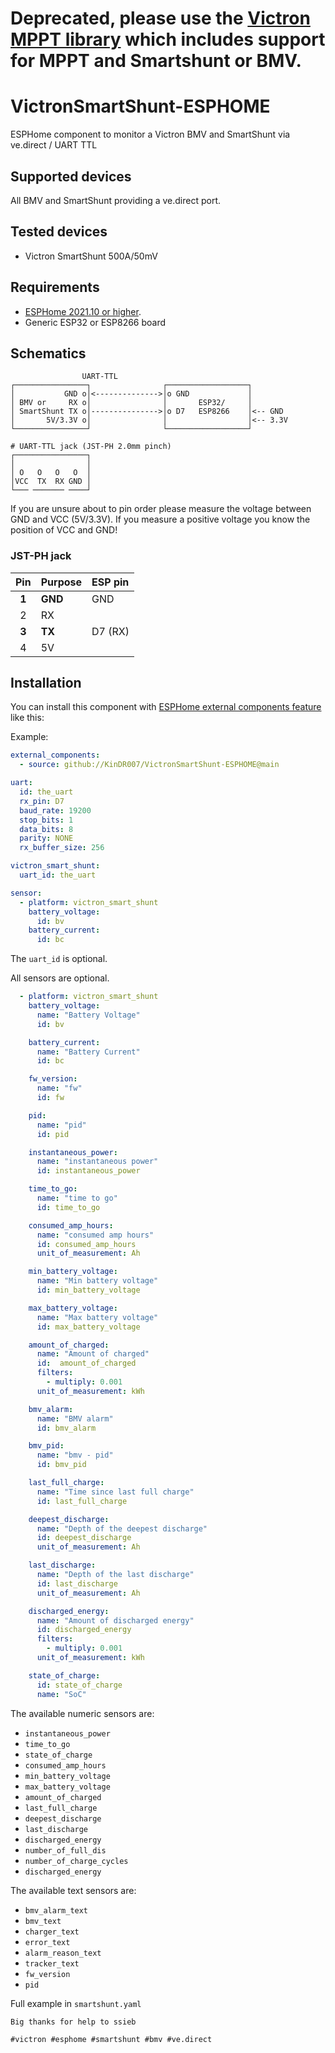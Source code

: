 
# Deprecated, please use the [Victron MPPT library](https://github.com/KinDR007/VictronMPPT-ESPHOME) which includes support for MPPT and Smartshunt or BMV.













# VictronSmartShunt-ESPHOME
ESPHome component to monitor a Victron BMV and SmartShunt via ve.direct / UART TTL

## Supported devices

All BMV and SmartShunt providing a ve.direct port.

## Tested devices

  * Victron SmartShunt 500A/50mV


## Requirements

* [ESPHome 2021.10 or higher](https://github.com/esphome/esphome/releases).
* Generic ESP32 or ESP8266 board

## Schematics

```
                UART-TTL
┌────────────────┐                ┌──────────────────┐
│           GND o│<-------------->│o GND             │
│ BMV or     RX o│                │       ESP32/     │
│ SmartShunt TX o│--------------->│o D7   ESP8266    │<-- GND
│       5V/3.3V o│                │                  │<-- 3.3V
└────────────────┘                └──────────────────┘

# UART-TTL jack (JST-PH 2.0mm pinch)
┌────────────────┐
│                │
│ O   O   O   O  │
│VCC  TX  RX GND │
└─── ─────── ────┘
```

If you are unsure about to pin order please measure the voltage between GND and VCC (5V/3.3V). If you measure a positive voltage you know the position of VCC and GND!

### JST-PH jack

| Pin     | Purpose      | ESP pin        |
| :-----: | :----------- | :------------- |
|  **1**  | **GND**      | GND            |
|    2    | RX           |                |
|  **3**  | **TX**       | D7 (RX)        |
|    4    | 5V           |                |

## Installation

You can install this component with [ESPHome external components feature](https://esphome.io/components/external_components.html) like this:

Example:
```yaml
external_components:
  - source: github://KinDR007/VictronSmartShunt-ESPHOME@main

uart:
  id: the_uart
  rx_pin: D7
  baud_rate: 19200
  stop_bits: 1
  data_bits: 8
  parity: NONE
  rx_buffer_size: 256

victron_smart_shunt:
  uart_id: the_uart

sensor:
  - platform: victron_smart_shunt
    battery_voltage:
      id: bv
    battery_current:
      id: bc
```

The `uart_id` is optional.

All sensors are optional.

```yaml
  - platform: victron_smart_shunt
    battery_voltage:
      name: "Battery Voltage"
      id: bv

    battery_current:
      name: "Battery Current"
      id: bc

    fw_version:
      name: "fw"
      id: fw

    pid:
      name: "pid"
      id: pid

    instantaneous_power:
      name: "instantaneous power"
      id: instantaneous_power

    time_to_go:
      name: "time to go"
      id: time_to_go

    consumed_amp_hours:
      name: "consumed amp hours"
      id: consumed_amp_hours
      unit_of_measurement: Ah

    min_battery_voltage:
      name: "Min battery voltage"
      id: min_battery_voltage

    max_battery_voltage:
      name: "Max battery voltage"
      id: max_battery_voltage

    amount_of_charged:
      name: "Amount of charged"
      id:  amount_of_charged
      filters:
        - multiply: 0.001
      unit_of_measurement: kWh

    bmv_alarm:
      name: "BMV alarm"
      id: bmv_alarm

    bmv_pid:
      name: "bmv - pid"
      id: bmv_pid

    last_full_charge:
      name: "Time since last full charge"
      id: last_full_charge

    deepest_discharge:
      name: "Depth of the deepest discharge"
      id: deepest_discharge
      unit_of_measurement: Ah

    last_discharge:
      name: "Depth of the last discharge"
      id: last_discharge
      unit_of_measurement: Ah

    discharged_energy:
      name: "Amount of discharged energy"
      id: discharged_energy
      filters:
        - multiply: 0.001
      unit_of_measurement: kWh

    state_of_charge:
      id: state_of_charge
      name: "SoC"
```
The available numeric sensors are:
- `instantaneous_power`
- `time_to_go`
- `state_of_charge`
- `consumed_amp_hours`
- `min_battery_voltage`
- `max_battery_voltage`
- `amount_of_charged`
- `last_full_charge`
- `deepest_discharge`
- `last_discharge`
- `discharged_energy`
- `number_of_full_dis`
- `number_of_charge_cycles`
- `discharged_energy`


The available text sensors are:
- `bmv_alarm_text`
- `bmv_text`
- `charger_text`
- `error_text`
- `alarm_reason_text`
- `tracker_text`
- `fw_version`
- `pid`



Full example in `smartshunt.yaml`

`Big thanks for help to ssieb`

```
#victron #esphome #smartshunt #bmv #ve.direct
